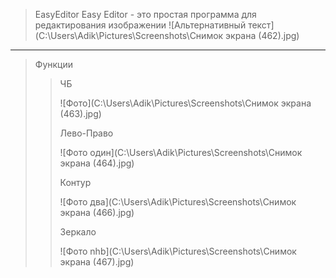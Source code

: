 >EasyEditor
Easy Editor - это простая программа для редактирования изображении
![Альтернативный текст](C:\Users\Adik\Pictures\Screenshots\Снимок экрана (462).jpg)
***
>Функции
>>ЧБ
>>
>>![Фото](C:\Users\Adik\Pictures\Screenshots\Снимок экрана (463).jpg)
>>
>>Лево-Право
>>
>>![Фото один](C:\Users\Adik\Pictures\Screenshots\Снимок экрана (464).jpg)
>>
>>Контур
>>
>>![Фото два](C:\Users\Adik\Pictures\Screenshots\Снимок экрана (466).jpg)
>>
>>Зеркало
>>
>>![Фото nhb](C:\Users\Adik\Pictures\Screenshots\Снимок экрана (467).jpg)
